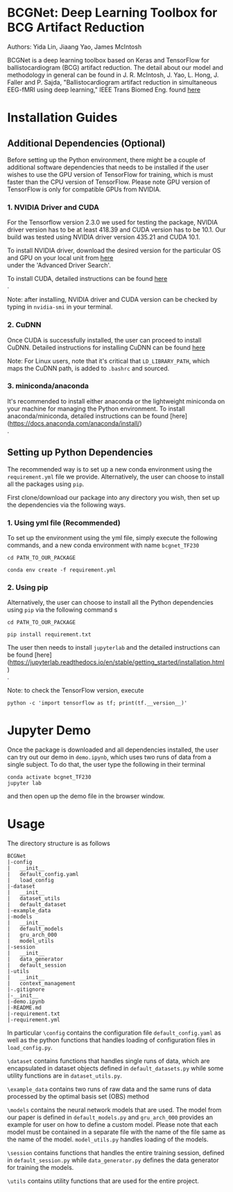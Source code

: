 # BCGNet: Deep Learning Toolbox for BCG Artifact Reduction
Authors: Yida Lin, Jiaang Yao, James McIntosh

BCGNet is a deep learning toolbox based on Keras and TensorFlow for ballistocardiogram (BCG) artifact reduction. 
The detail about our model and methodology in general can be found in J. R. McIntosh, J. Yao, L. Hong, J. Faller 
and P. Sajda, "Ballistocardiogram artifact reduction in simultaneous EEG-fMRI using deep learning," 
IEEE Trans Biomed Eng. found [here](https://ieeexplore.ieee.org/document/9124646)<br>

# Installation Guides
## Additional Dependencies (Optional)
Before setting up the Python environment, there might be a couple of additional software dependencies that needs to 
be installed if the user wishes to use the GPU version of TensorFlow for training, which is must faster than the CPU
version of TensorFlow. Please note GPU version of TensorFlow is only for compatible GPUs from NVIDIA.

### 1. NVIDIA Driver and CUDA
For the Tensorflow version 2.3.0 we used for testing the package, NVIDIA driver version has to be at least 418.39 and 
CUDA version has to be 10.1. Our build was tested using NVIDIA driver version 435.21 and CUDA 10.1.

To install NVIDIA driver, download the desired version for the particular OS and GPU on your local unit from 
[here](https://www.nvidia.com/Download/index.aspx)<br> under the 'Advanced Driver Search'.

To install CUDA, detailed instructions can be found [here](https://developer.nvidia.com/cuda-toolkit)<br>.

Note: after installing, NVIDIA driver and CUDA version can be checked by typing in `nvidia-smi` in your terminal.

### 2. CuDNN
Once CUDA is successfully installed, the user can proceed to install CuDNN. Detailed instructions for installing CuDNN
can be found [here](https://docs.nvidia.com/deeplearning/sdk/pdf/cuDNN-Installation-Guide.pdf)<br>

Note: For Linux users, note that it's critical that `LD_LIBRARY_PATH`, which maps the CuDNN path, is added to 
`.bashrc` and sourced.

### 3. miniconda/anaconda
It's recommended to install either anaconda or the lightweight miniconda on your machine for managing the Python 
environment. To install anaconda/miniconda, detailed instructions can be found [here]
(https://docs.anaconda.com/anaconda/install/)<br>. 

## Setting up Python Dependencies 

The recommended way is to set up a new conda environment using the `requirement.yml` file we provide. Alternatively,
the user can choose to install all the packages using `pip`.

First clone/download our package into any directory you wish, then set up the dependencies via the following ways.

### 1. Using yml file (Recommended)
To set up the environment using the yml file, simply execute the following commands, and a new conda environment with 
name `bcgnet_TF230`
```
cd PATH_TO_OUR_PACKAGE

conda env create -f requirement.yml
```
    
### 2. Using pip
Alternatively, the user can choose to install all the Python dependencies using `pip` via the following command s
```
cd PATH_TO_OUR_PACKAGE

pip install requirement.txt
```

The user then needs to install `jupyterlab` and the detailed instructions can be found [here]
(https://jupyterlab.readthedocs.io/en/stable/getting_started/installation.html)<br>. 

Note: to check the TensorFlow version, execute
```
python -c 'import tensorflow as tf; print(tf.__version__)'
``` 
# Jupyter Demo
Once the package is downloaded and all dependencies installed, the user can try out our demo in `demo.ipynb`,
which uses two runs of data from a single subject. To do that, the user type the following in their terminal
```
conda activate bcgnet_TF230
jupyter lab
```
and then open up the demo file in the browser window. 

# Usage
The directory structure is as follows
```
BCGNet
|-config
|   __init__
|   default_config.yaml
|   load_config
|-dataset
|   __init__
|   dataset_utils
|   default_dataset
|-example_data
|-models
|   __init__
|   default_models
|   gru_arch_000
|   model_utils
|-session
|   __init__
|   data_generator
|   default_session
|-utils
|   __init__
|   context_management
|-.gitignore
|-__init__
|-demo.ipynb
|-README.md
|-requirement.txt
|-requirement.yml
```

In particular `\config` contains the configuration file `default_config.yaml` as well as the python functions that 
handles loading of configuration files in `load_config.py`. 

`\dataset` contains functions that handles single runs of data, which are encapsulated in dataset objects defined in
`default_datasets.py` while some utility functions are in `dataset_utils.py`.

`\example_data` contains two runs of raw data and the same runs of data processed by the optimal basis set (OBS) 
method

`\models` contains the neural network models that are used. The model from our paper is defined in 
`default_models.py` and `gru_arch_000` provides an example for user on how to define a custom model. Please note that
each model must be contained in a separate file with the name of the file same as the name of the model. 
`model_utils.py` handles loading of the models.

`\session` contains functions that handles the entire training session, defined in `default_session.py` while 
`data_generator.py` defines the data generator for training the models. 

`\utils` contains utility functions that are used for the entire project.

